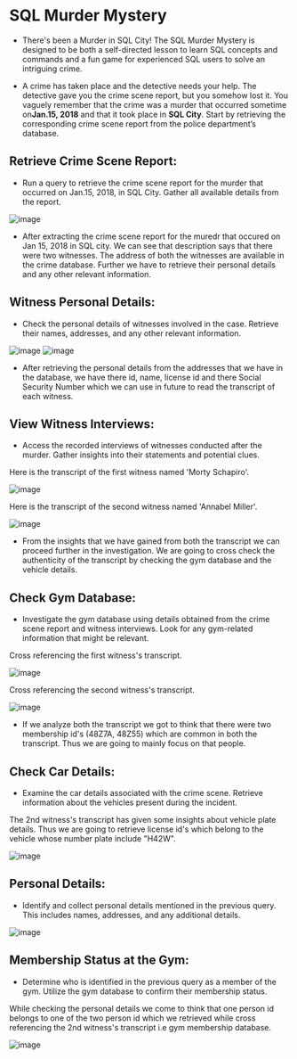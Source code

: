 # SQL Murder Mystery

- There's been a Murder in SQL City! The SQL Murder Mystery is designed to be both a self-directed lesson to learn SQL concepts and commands and a fun game for experienced SQL users to solve an intriguing crime.

- A crime has taken place and the detective needs your help. The detective gave you the crime scene report, but you somehow lost it. You vaguely remember that the crime was a ​murder​ that occurred sometime on **​Jan.15, 2018​** and that it took place in ​**SQL City​**. Start by retrieving the corresponding crime scene report from the police department’s database.

## Retrieve Crime Scene Report:
- Run a query to retrieve the crime scene report for the murder that occurred on Jan.15, 2018, in SQL City. Gather all available details from the report.

![image](https://github.com/RohitBhavsar27/Winter-Internship/assets/130300699/17a8e15e-a3cd-423a-8405-408de57b73a6)

- After extracting the crime scene report for the muredr that occured on Jan 15, 2018 in SQL city. We can see that description says that there were two witnesses. The address of both the witnesses are available in the crime database. Further we have to retrieve their personal details and any other relevant information.

## Witness Personal Details:
- Check the personal details of witnesses involved in the case. Retrieve their names, addresses, and any other relevant information.

![image](https://github.com/RohitBhavsar27/Winter-Internship/assets/130300699/8f736111-5356-4e45-a0f2-db46f8cc51e1)  ![image](https://github.com/RohitBhavsar27/Winter-Internship/assets/130300699/69948785-3f78-4c3b-bb49-3e844977c996)

- After retrieving the personal details from the addresses that we have in the database, we have there id, name, license id and there Social Security Number which we can use in future to read the transcript of each witness.

## View Witness Interviews:
- Access the recorded interviews of witnesses conducted after the murder. Gather insights into their statements and potential clues.

Here is the transcript of the first witness named 'Morty Schapiro'.

![image](https://github.com/RohitBhavsar27/Winter-Internship/assets/130300699/cca28095-0e31-4be8-b70f-1b5dea4cdcf0)

Here is the transcript of the second witness named 'Annabel Miller'.

![image](https://github.com/RohitBhavsar27/Winter-Internship/assets/130300699/1282eaf4-dbaa-4a3d-8397-0d85256edb5c)

- From the insights that we have gained from both the transcript we can proceed further in the investigation. We are going to cross check the authenticity of the transcript by checking the gym database and the vehicle details.

## Check Gym Database:
- Investigate the gym database using details obtained from the crime scene report and witness interviews. Look for any gym-related information that might be relevant.

Cross referencing the first witness's transcript.

![image](https://github.com/RohitBhavsar27/Winter-Internship/assets/130300699/812f874d-2815-4211-bcaa-a4aff793f49c)

Cross referencing the second witness's transcript.

![image](https://github.com/RohitBhavsar27/Winter-Internship/assets/130300699/ce7c0a5b-a7ca-4612-943a-39f867bf601b)

- If we analyze both the transcript we got to think that there were two membership id's (48Z7A, 48Z55) which are common in both the transcript. Thus we are going to mainly focus on that people.

## Check Car Details:
- Examine the car details associated with the crime scene. Retrieve information about the vehicles present during the incident.

The 2nd witness's transcript has given some insights about vehicle plate details. Thus we are going to retrieve license id's which belong to the vehicle whose number plate include "H42W".

![image](https://github.com/RohitBhavsar27/Winter-Internship/assets/130300699/a97e124f-b964-47d9-a67c-fe3037025445)

## Personal Details:
- Identify and collect personal details mentioned in the previous query. This includes names, addresses, and any additional details.

![image](https://github.com/RohitBhavsar27/Winter-Internship/assets/130300699/ff034654-9f87-4e35-9a8f-50da756a4dd4)

## Membership Status at the Gym:
- Determine who is identified in the previous query as a member of the gym. Utilize the gym database to confirm their membership status.

While checking the personal details we come to think that one person id belongs to one of the two person id which we retrieved while cross referencing the 2nd witness's transcript i.e gym membership database.

![image](https://github.com/RohitBhavsar27/Winter-Internship/assets/130300699/6fb4436f-afed-4181-ad2d-46edd4d985be)





